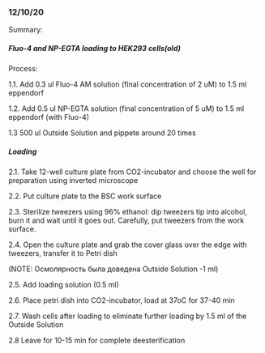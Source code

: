 ### 12/10/20

Summary:

##### Fluo-4 and NP-EGTA loading to HEK293 cells(old)

Process:

1.1. Add 0.3 ul Fluo-4 AM solution (final concentration of 2 uM) to 1.5 ml eppendorf 

1.2. Add 0.5 ul NP-EGTA  solution (final concentration of 5 uM) to 1.5 ml eppendorf (with Fluo-4)

1.3 500 ul Outside Solution and pippete around 20 times 

##### Loading

2.1. Take 12-well culture plate from CO2-incubator and choose the well for preparation using inverted microscope

2.2. Put culture plate to the BSC work surface

2.3. Sterilize tweezers using 96% ethanol: dip tweezers tip into  alcohol, burn it and wait until it goes out. Carefully, put tweezers  from the work surface. 

2.4. Open the culture plate and grab the cover glass over the edge  with tweezers, transfer it to Petri dish

(NOTE: Осмолярность была доведена Outside Solution -1 ml)

2.5. Add loading solution (0.5 ml) 

2.6. Place petri dish into CO2-incubator, load at 37oC for 37-40 min

2.7. Wash cells after loading to eliminate further loading by 1.5 ml of the Outside Solution

2.8 Leave for 10-15 min for complete deesterification